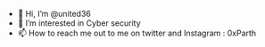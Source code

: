 - 👋 Hi, I’m @united36
- 👀 I’m interested in Cyber security
- 📫 How to reach me out to me on twitter and Instagram : 0xParth

